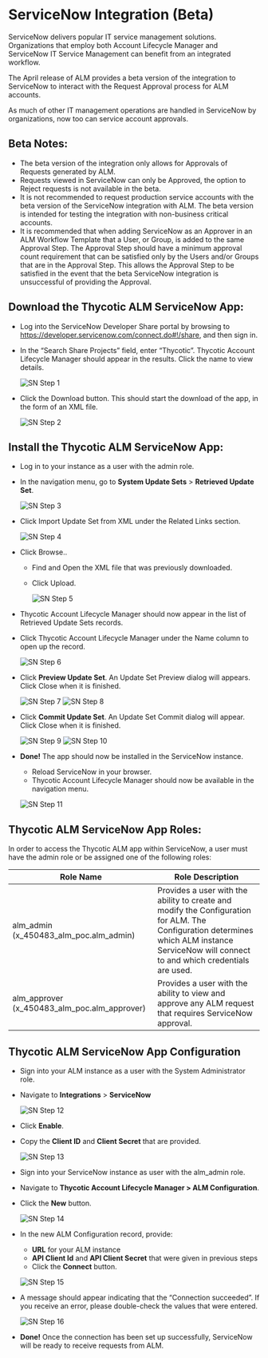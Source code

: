 [title]: # (ServiceNow Integration)
[tags]: # (Account Lifecycle Manager,ALM,ServiceNow)
[priority]: # (5195)

# ServiceNow Integration (Beta)

ServiceNow delivers popular IT service management solutions. Organizations that employ both Account Lifecycle Manager and ServiceNow IT Service Management can benefit from an integrated workflow. 

The April release of ALM provides a beta version of the integration to ServiceNow to interact with the Request Approval process for ALM accounts. 

As much of other IT management operations are handled in ServiceNow by organizations, now too can service account approvals.

## Beta Notes:

* The beta version of the integration only allows for Approvals of Requests generated by ALM.
* Requests viewed in ServiceNow can only be Approved, the option to Reject requests is not available in the beta. 
* It is not recommended to request production service accounts with the beta version of the ServiceNow integration with ALM. The beta version is intended for testing the integration with non-business critical accounts.
* It is recommended that when adding ServiceNow as an Approver in an ALM Workflow Template that a User, or Group, is added to the same Approval Step. The Approval Step should have a minimum approval count requirement that can be satisfied only by the Users and/or Groups that are in the Approval Step. This allows the Approval Step to be satisfied in the event that the beta ServiceNow integration is unsuccessful of providing the Approval. 

## Download the Thycotic ALM ServiceNow App:

* Log into the ServiceNow Developer Share portal by browsing to https://developer.servicenow.com/connect.do#!/share, and then sign in.

* In the “Search Share Projects” field, enter “Thycotic”. Thycotic Account Lifecycle Manager should appear in the results. Click the name to view details.

    ![SN Step 1](images/SN1.png)

* Click the Download button. This should start the download of the app, in the form of an XML file.

    ![SN Step 2](images/SN2.png)

## Install the Thycotic ALM ServiceNow App:

* Log in to your instance as a user with the admin role.

* In the navigation menu, go to **System Update Sets** > **Retrieved Update Set**.

    ![SN Step 3](images/SN3.png)

* Click Import Update Set from XML under the Related Links section.

    ![SN Step 4](images/SN4.png)

* Click Browse..

    * Find and Open the XML file that was previously downloaded.

    * Click Upload.

      ![SN Step 5](images/SN5.png)

* Thycotic Account Lifecycle Manager should now appear in the list of Retrieved Update Sets records.

* Click Thycotic Account Lifecycle Manager under the Name column to open up the record.

    ![SN Step 6](images/SN6.png)

*  Click **Preview Update Set**. An Update Set Preview dialog will appears. Click Close when it is finished.

    ![SN Step 7](images/SN7.png)
    ![SN Step 8](images/SN8.png)

* Click **Commit Update Set**. An Update Set Commit dialog will appear. Click Close when it is finished.
    
    ![SN Step 9](images/SN9.png)
    ![SN Step 10](images/SN10.png)

* **Done!** The app should now be installed in the ServiceNow instance. 
    * Reload ServiceNow in your browser.
    * Thycotic Account Lifecycle Manager should now be available in the navigation menu.
    
    ![SN Step 11](images/SN11.png)

## Thycotic ALM ServiceNow App Roles:

In order to access the Thycotic ALM app within ServiceNow, a user must have the admin role or be assigned one of the following roles:

| Role Name           | Role Description |
|---------------------|-------------------------------|
| alm_admin (x_450483_alm_poc.alm_admin)| Provides a user with the ability to create and modify the Configuration for ALM. The Configuration determines which ALM instance ServiceNow will connect to and which credentials are used.|
| alm_approver (x_450483_alm_poc.alm_approver)| Provides a user with the ability to view and approve any ALM request that requires ServiceNow approval.|

## Thycotic ALM ServiceNow App Configuration

* Sign into your ALM instance as a user with the System Administrator role.

* Navigate to **Integrations** > **ServiceNow**

    ![SN Step 12](images/SN12.png)

* Click **Enable**.

* Copy the **Client ID** and **Client Secret** that are provided.
   
    ![SN Step 13](images/SN13.png)

* Sign into your ServiceNow instance as user with the alm_admin role.

* Navigate to **Thycotic Account Lifecycle Manager > ALM Configuration**.

* Click the **New** button.

    ![SN Step 14](images/SN14.png)

* In the new ALM Configuration record, provide:
    * **URL** for your ALM instance
    * **API Client Id** and **API Client Secret** that were given in previous steps
    * Click the **Connect** button.

    ![SN Step 15](images/SN15.png)

* A message should appear indicating that the “Connection succeeded”. If you receive an error, please double-check the values that were entered.

    ![SN Step 16](images/SN16.png)

* **Done!** Once the connection has been set up successfully, ServiceNow will be ready to receive requests from ALM.


